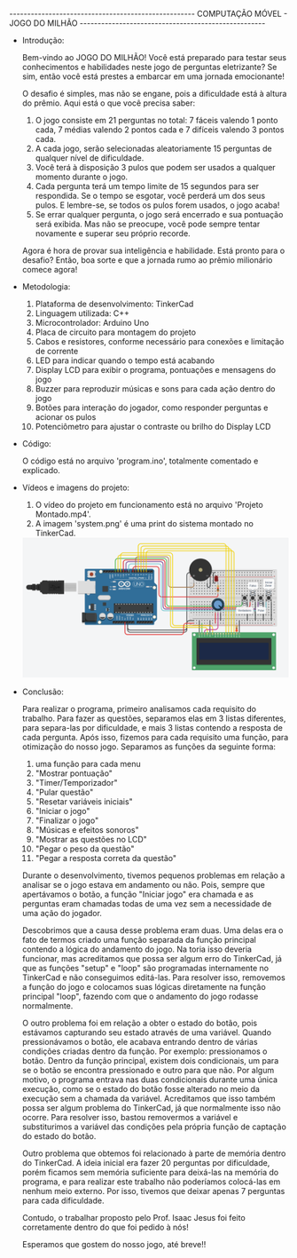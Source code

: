---------------------------------------------------- COMPUTAÇÃO MÓVEL - JOGO DO MILHÃO ----------------------------------------------------

- Introdução:
  
  Bem-vindo ao JOGO DO MILHÃO! Você está preparado para testar seus conhecimentos e habilidades neste jogo de perguntas eletrizante? Se sim, então você está prestes a embarcar em uma jornada emocionante!

  O desafio é simples, mas não se engane, pois a dificuldade está à altura do prêmio. Aqui está o que você precisa saber:
    1) O jogo consiste em 21 perguntas no total: 7 fáceis valendo 1 ponto cada, 7 médias valendo 2 pontos cada e 7 difíceis valendo 3 pontos cada.
    2) A cada jogo, serão selecionadas aleatoriamente 15 perguntas de qualquer nível de dificuldade.
    3) Você terá à disposição 3 pulos que podem ser usados a qualquer momento durante o jogo.
    4) Cada pergunta terá um tempo limite de 15 segundos para ser respondida. Se o tempo se esgotar, você perderá um dos seus pulos. E lembre-se, se todos os pulos forem usados, o jogo acaba!
    5) Se errar qualquer pergunta, o jogo será encerrado e sua pontuação será exibida. Mas não se preocupe, você pode sempre tentar novamente e superar seu próprio recorde.

  Agora é hora de provar sua inteligência e habilidade. Está pronto para o desafio? Então, boa sorte e que a jornada rumo ao prêmio milionário comece agora!

- Metodologia:

  1) Plataforma de desenvolvimento: TinkerCad
  2) Linguagem utilizada: C++
  3) Microcontrolador: Arduino Uno
  4) Placa de circuito para montagem do projeto
  5) Cabos e resistores, conforme necessário para conexões e limitação de corrente
  6) LED para indicar quando o tempo está acabando
  7) Display LCD para exibir o programa, pontuações e mensagens do jogo
  8) Buzzer para reproduzir músicas e sons para cada ação dentro do jogo
  9) Botões para interação do jogador, como responder perguntas e acionar os pulos
  10) Potenciômetro para ajustar o contraste ou brilho do Display LCD

- Código:

  O código está no arquivo 'program.ino', totalmente comentado e explicado.

- Vídeos e imagens do projeto:

  1) O vídeo do projeto em funcionamento está no arquivo 'Projeto Montado.mp4'.
  2) A imagem 'system.png' é uma print do sistema montado no TinkerCad.
  
  <img src="system.png" alt="Sistema montado no TinkerCad.">

- Conclusão:

  Para realizar o programa, primeiro analisamos cada requisito do trabalho. Para fazer as questões, separamos elas em 3 listas diferentes, para separa-las por dificuldade, e mais 3 listas contendo a resposta de cada pergunta. 
  Após isso, fizemos para cada requisito uma função, para otimização do nosso jogo. 
  Separamos as funções da seguinte forma:

  1) uma função para cada menu
  2) "Mostrar pontuação"
  3) "Timer/Temporizador"
  4) "Pular questão"
  5) "Resetar variáveis iniciais"
  6) "Iniciar o jogo"
  7) "Finalizar o jogo"
  8) "Músicas e efeitos sonoros"
  9) "Mostrar as questões no LCD"
  10) "Pegar o peso da questão"
  11) "Pegar a resposta correta da questão"

  Durante o desenvolvimento, tivemos pequenos problemas em relação a analisar se o jogo estava em andamento ou não. Pois, sempre que apertávamos o botão, a função "Iniciar jogo" era chamada e as perguntas eram chamadas todas de uma vez sem a necessidade de uma ação do jogador.

  Descobrimos que a causa desse problema eram duas. Uma delas era o fato de termos criado uma função separada da função principal contendo a lógica do andamento do jogo. Na toria isso deveria funcionar, mas acreditamos que possa ser algum erro do TinkerCad, já que as funções "setup" e "loop" são programadas internamente no TinkerCad e não conseguimos editá-las. Para resolver isso, removemos a função do jogo e colocamos suas lógicas diretamente na função principal "loop", fazendo com que o andamento do jogo rodasse normalmente.

  O outro problema foi em relação a obter o estado do botão, pois estávamos capturando seu estado através de uma variável. Quando pressionávamos o botão, ele acabava entrando dentro de várias condições criadas dentro da função. Por exemplo: pressionamos o botão. Dentro da função principal, existem dois condicionais, um para se o botão se encontra pressionado e outro para que não. Por algum motivo, o programa entrava nas duas condicionais durante uma única execução, como se o estado do botão fosse alterado no meio da execução sem a chamada da variável. Acreditamos que isso também possa ser algum problema do TinkerCad, já que normalmente isso não ocorre. Para resolver isso, bastou removermos a variável e substiturimos a variável das condições pela própria função de captação do estado do botão.

  Outro problema que obtemos foi relacionado à parte de memória dentro do TinkerCad. A ideia inicial era fazer 20 perguntas por dificuldade, porém ficamos sem memória suficiente para deixá-las na memória do programa, e para realizar este trabalho não poderíamos colocá-las em nenhum meio externo. Por isso, tivemos que deixar apenas 7 perguntas para cada dificuldade.

  Contudo, o trabalhar proposto pelo Prof. Isaac Jesus foi feito corretamente dentro do que foi pedido à nós!

  Esperamos que gostem do nosso jogo, até breve!! 
  
